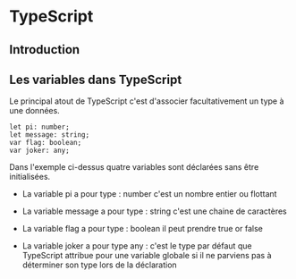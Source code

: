 # TypeScript

## Introduction

## Les variables dans TypeScript

Le principal atout de TypeScript c'est d'associer facultativement un type à une données.
```
let pi: number;
let message: string;
var flag: boolean;
var joker: any;
```

Dans l'exemple ci-dessus quatre variables sont déclarées sans être initialisées.

* La variable pi a pour type : number c'est un nombre entier ou flottant

* La variable message a pour type : string c'est une chaine de caractères

* La variable flag a pour type : boolean il peut prendre true or false

* La variable joker a pour type any : c'est le type par défaut que TypeScript attribue pour une variable globale si il ne parviens pas à
déterminer son type lors de la déclaration